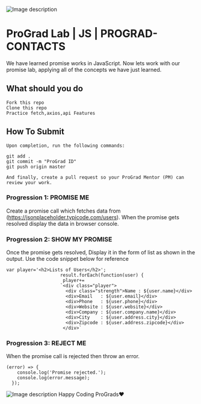 ![Image description](https://i1.faceprep.in/ProGrad/prograd-logo.png)

# ProGrad Lab | JS | PROGRAD-CONTACTS

We have learned promise works in JavaScript. Now lets work with our promise lab, applying all of the concepts we have just learned.

## What should you do
```
Fork this repo
Clone this repo
Practice fetch,axios,api Features
```

## How To Submit
```
Upon completion, run the following commands:

git add .
git commit -m "ProGrad ID"
git push origin master

And finally, create a pull request so your ProGrad Mentor (PM) can review your work.
```

### Progression 1: PROMISE ME
Create a promise call which fetches data from (https://jsonplaceholder.typicode.com/users). When the promise gets resolved display the data in browser console.



### Progression 2: SHOW MY PROMISE
Once the promise gets resolved, Display it in the form of list as shown in the output.
Use the code snippet below for reference
```
var player='<h2>Lists of Users</h2>';
                    result.forEach(function(user) {
                     player+=
                    `<div class="player">
                      <div class="strength">Name : ${user.name}</div>
                      <div>Email   : ${user.email}</div>
                      <div>Phone   : ${user.phone}</div>
                      <div>Website : ${user.website}</div>
                      <div>Company : ${user.company.name}</div>
                      <div>City    : ${user.address.city}</div>
                      <div>Zipcode : ${user.address.zipcode}</div>
                     </div>`
```
### Progression 3: REJECT ME
When the promise call is rejected then throw an error.

```
(error) => {
    console.log('Promise rejected.');
    console.log(error.message);
  });
```

![Image description]()
Happy Coding ProGrads❤️
